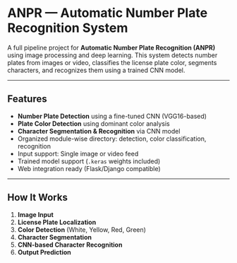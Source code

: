 #  ANPR — Automatic Number Plate Recognition System

A full pipeline project for **Automatic Number Plate Recognition (ANPR)** using image processing and deep learning. This system detects number plates from images or video, classifies the license plate color, segments characters, and recognizes them using a trained CNN model.

---

##  Features

-  **Number Plate Detection** using a fine-tuned CNN (VGG16-based)
-  **Plate Color Detection** using dominant color analysis
-  **Character Segmentation & Recognition** via CNN model
-  Organized module-wise directory: detection, color classification, recognition
-  Input support: Single image or video feed
-  Trained model support (`.keras` weights included)
-  Web integration ready (Flask/Django compatible)

---

##  How It Works

1. **Image Input**
2. **License Plate Localization**
3. **Color Detection** (White, Yellow, Red, Green)
4. **Character Segmentation**
5. **CNN-based Character Recognition**
6. **Output Prediction**



